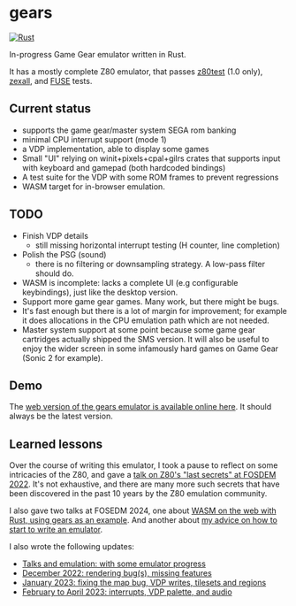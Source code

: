 # gears
[![Rust](https://github.com/anisse/gears/actions/workflows/rust.yml/badge.svg)](https://github.com/anisse/gears/actions/workflows/rust.yml)

In-progress Game Gear emulator written in Rust.

It has a mostly complete Z80 emulator, that passes [z80test](https://github.com/raxoft/z80test) (1.0 only), [zexall](https://mdfs.net/Software/Z80/Exerciser/), and [FUSE](http://fuse-emulator.sourceforge.net/) tests.


## Current status

 - supports the game gear/master system SEGA rom banking
 - minimal CPU interrupt support (mode 1)
 - a VDP implementation, able to display some games
 - Small "UI" relying on winit+pixels+cpal+gilrs crates that supports input with keyboard and gamepad (both hardcoded bindings)
 - A test suite for the VDP with some ROM frames to prevent regressions
 - WASM target for in-browser emulation.

## TODO

 - Finish VDP details
   * still missing horizontal interrupt testing (H counter, line completion)
 - Polish the PSG (sound)
   * there is no filtering or downsampling strategy. A low-pass filter should do.
 - WASM is incomplete: lacks a complete UI (e.g configurable keybindings), just like the desktop version.
 - Support more game gear games. Many work, but there might be bugs.
 - It's fast enough but there is a lot of margin for improvement; for example it does allocations in the CPU emulation path which are not needed.
 - Master system support at some point because some game gear cartridges actually shipped the SMS version. It will also be useful to enjoy the wider screen in some infamously hard games on Game Gear (Sonic 2 for example).

## Demo

The [web version of the gears emulator is available online here](https://anisse.github.io/gears/). It should always be the latest version.

## Learned lessons

Over the course of writing this emulator, I took a pause to reflect on some intricacies of the Z80, and gave a [talk on Z80's "last secrets" at FOSDEM 2022](https://archive.fosdem.org/2022/schedule/event/z80/). It's not exhaustive, and there are many more such secrets that have been discovered in the past 10 years by the Z80 emulation community.

I also gave two talks at FOSEDM 2024, one about [WASM on the web with Rust, using gears as an example](https://fosdem.org/2024/schedule/event/fosdem-2024-1691-wasm-101-porting-a-sega-game-gear-emulator-to-the-browser/). And another about [my advice on how to start to write an emulator](https://fosdem.org/2024/schedule/event/fosdem-2024-2146-how-do-you-write-an-emulator-anyway-/).

I also wrote the following updates:
 * [Talks and emulation: with some emulator progress](https://anisse.astier.eu/talks-emulation.html)
 * [December 2022: rendering bug(s), missing features](https://anisse.astier.eu/gears-update-2023-01.html)
 * [January 2023: fixing the map bug, VDP writes, tilesets and regions](https://anisse.astier.eu/gears-update-2023-02.html)
 * [February to April 2023: interrupts, VDP palette, and audio](https://anisse.astier.eu/gears-update-2023-03.html)
